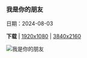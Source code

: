 ### 我是你的朋友

日期：2024-08-03

**下载**  |  [1920x1080](https://cn.bing.com/th?id=OHR.ImpalaOxpecker_ZH-CN9652434873_1920x1080.jpg)  |  [3840x2160](https://cn.bing.com/th?id=OHR.ImpalaOxpecker_ZH-CN9652434873_UHD.jpg)

![我是你的朋友](https://cn.bing.com/th?id=OHR.ImpalaOxpecker_ZH-CN9652434873_1920x1080.jpg "黑斑羚和红嘴牛椋鸟，南非 (© Matrishva Vyas/Getty Images)")

